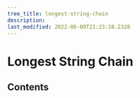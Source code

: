 ```yaml
---
tree_title: longest-string-chain
description: 
last_modified: 2022-06-09T21:23:28.2328
---
```


# Longest String Chain

## Contents
